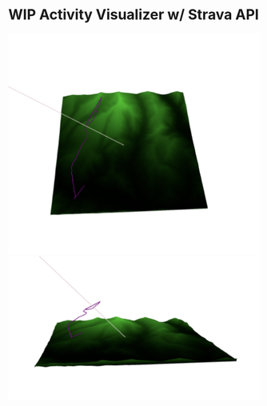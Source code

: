 # WIP Activity Visualizer w/ Strava API

![alt text](https://github.com/jedell/strava-api-visualizer/blob/main/src/images/screenshot1.png?raw=true)
![alt text](https://github.com/jedell/strava-api-visualizer/blob/main/src/images/screenshot2.png?raw=true)


